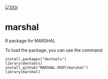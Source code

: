 [![DOI](https://zenodo.org/badge/DOI/10.5281/zenodo.2391555.svg)](https://doi.org/10.5281/zenodo.2391555)

# marshal
R package for MARSHAL


To load the package, you can use the command:

    install.packages("devtools")
    library(devtools)
    install_github("MARSHAL-ROOT/marshal")
    library(marshal)

